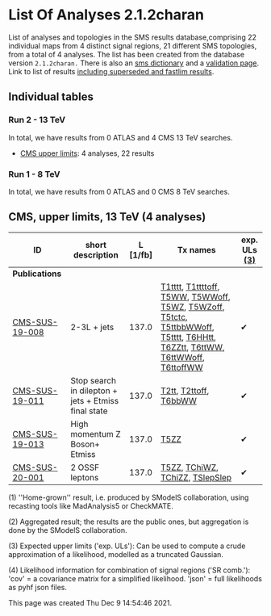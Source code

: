 # List Of Analyses 2.1.2charan 
List of analyses and topologies in the SMS results database,comprising 22 individual maps from 4 distinct signal regions, 21 different SMS topologies, from a total of 4 analyses.
The list has been created from the database version `2.1.2charan.`
There is also an  [sms dictionary](SmsDictionary212charan) and a [validation page](Validation212charan).
Link to list of results [including superseded and fastlim results](ListOfAnalyses212charanWithSuperseded).

## Individual tables

### Run 2 - 13 TeV
In total, we have results from 0 ATLAS and 4 CMS 13 TeV searches.
 * [CMS upper limits](#CMSupperlimits13): 4  analyses, 22 results

### Run 1 - 8 TeV
In total, we have results from 0 ATLAS and 0 CMS 8 TeV searches.

<a name="CMSupperlimits13"></a>
## CMS, upper limits, 13 TeV (4 analyses)

| **ID** | **short description** | **L [1/fb]** | **Tx names** | **exp. ULs [(3)](#A3)** |
|--------|-----------------------|--------------|--------------|-------------------------|
| **Publications** | | | | |
| [CMS-SUS-19-008](http://cms-results.web.cern.ch/cms-results/public-results/publications/SUS-19-008/index.html)<a name="CMS-SUS-19-008"></a> | 2-3L + jets | 137.0 | [T1tttt](SmsDictionary212charan#T1tttt), [T1ttttoff](SmsDictionary212charan#T1ttttoff), [T5WW](SmsDictionary212charan#T5WW), [T5WWoff](SmsDictionary212charan#T5WWoff), [T5WZ](SmsDictionary212charan#T5WZ), [T5WZoff](SmsDictionary212charan#T5WZoff), [T5tctc](SmsDictionary212charan#T5tctc), [T5ttbbWWoff](SmsDictionary212charan#T5ttbbWWoff), [T5tttt](SmsDictionary212charan#T5tttt), [T6HHtt](SmsDictionary212charan#T6HHtt), [T6ZZtt](SmsDictionary212charan#T6ZZtt), [T6ttWW](SmsDictionary212charan#T6ttWW), [T6ttWWoff](SmsDictionary212charan#T6ttWWoff), [T6ttoffWW](SmsDictionary212charan#T6ttoffWW) | &#10004; |
| [CMS-SUS-19-011](http://cms-results.web.cern.ch/cms-results/public-results/publications/SUS-19-011/index.html)<a name="CMS-SUS-19-011"></a> | Stop search in dilepton + jets + Etmiss final state | 137.0 | [T2tt](SmsDictionary212charan#T2tt), [T2ttoff](SmsDictionary212charan#T2ttoff), [T6bbWW](SmsDictionary212charan#T6bbWW) | &#10004; |
| [CMS-SUS-19-013](http://cms-results.web.cern.ch/cms-results/public-results/publications/SUS-19-013/index.html)<a name="CMS-SUS-19-013"></a> | High momentum Z Boson+ Etmiss | 137.0 | [T5ZZ](SmsDictionary212charan#T5ZZ) | &#10004; |
| [CMS-SUS-20-001](http://cms-results.web.cern.ch/cms-results/public-results/publications/SUS-20-001/index.html)<a name="CMS-SUS-20-001"></a> | 2 OSSF leptons | 137.0 | [T5ZZ](SmsDictionary212charan#T5ZZ), [TChiWZ](SmsDictionary212charan#TChiWZ), [TChiZZ](SmsDictionary212charan#TChiZZ), [TSlepSlep](SmsDictionary212charan#TSlepSlep) | &#10004; |


<a name='A1'>(1)</a> ''Home-grown'' result, i.e. produced by SModelS collaboration, using recasting tools like MadAnalysis5 or CheckMATE.

<a name='A2'>(2)</a> Aggregated result; the results are the public ones, but aggregation is done by the SModelS collaboration.

<a name='A3'>(3)</a> Expected upper limits ('exp. ULs'): Can be used to compute a crude approximation of a likelihood, modelled as a truncated Gaussian.

<a name='A4'>(4)</a> Likelihood information for combination of signal regions ('SR comb.'): 'cov' = a covariance matrix for a simplified likelihood. 'json' = full likelihoods as pyhf json files.

This page was created Thu Dec  9 14:54:46 2021.
